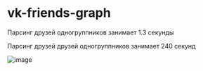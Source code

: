 # vk-friends-graph

Парсинг друзей одногруппников занимает 1.3 секунды

Парсинг друзей друзей одногруппников занимает 240 секунд

![image](https://user-images.githubusercontent.com/33432290/226174152-e872a898-7f2a-41cb-a8c0-2cb35542300e.png)
